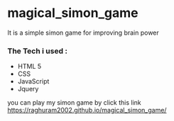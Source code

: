 # magical_simon_game
<p>It is a simple simon game for improving brain power</p>

<h3>The Tech i used :</h3>

- HTML 5
- CSS
- JavaScript
- Jquery

 you can play my simon game by click this link 
  https://raghuram2002.github.io/magical_simon_game/
